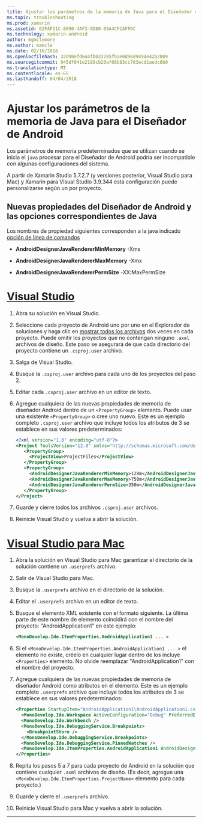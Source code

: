```yaml
---
title: Ajustar los parámetros de la memoria de Java para el Diseñador de Android
ms.topic: troubleshooting
ms.prod: xamarin
ms.assetid: 62FAF21C-8090-4AF3-9D88-05A4CFCAFFDC
ms.technology: xamarin-android
author: mgmclemore
ms.author: mamcle
ms.date: 02/16/2018
ms.openlocfilehash: 32d98efd644fb033785fbae0d9689494e42b2809
ms.sourcegitcommit: 945df041e2180cb20af08b83cc703ecd1aedc6b0
ms.translationtype: MT
ms.contentlocale: es-ES
ms.lasthandoff: 04/04/2018
---
```

# <a name="adjusting-java-memory-parameters-for-the-android-designer"></a>Ajustar los parámetros de la memoria de Java para el Diseñador de Android

Los parámetros de memoria predeterminados que se utilizan cuando se inicia el `java` procesar para el Diseñador de Android podría ser incompatible con algunas configuraciones del sistema.

A partir de Xamarin Studio 5.7.2.7 (y versiones posterior, Visual Studio para Mac) y Xamarin para Visual Studio 3.9.344 esta configuración puede personalizarse según un por proyecto.

## <a name="new-android-designer-properties-and-corresponding-java-options"></a>Nuevas propiedades del Diseñador de Android y las opciones correspondientes de Java

Los nombres de propiedad siguientes corresponden a la java indicado [opción de línea de comandos](http://docs.oracle.com/javase/7/docs/technotes/tools/windows/java.html)

- **AndroidDesignerJavaRendererMinMemory** -Xms

- **AndroidDesignerJavaRendererMaxMemory** -Xmx

- **AndroidDesignerJavaRendererPermSize** -XX:MaxPermSize


# <a name="visual-studiotabvswin"></a>[Visual Studio](#tab/vswin)

1.  Abra su solución en Visual Studio.

2.  Seleccione cada proyecto de Android uno por uno en el Explorador de soluciones y haga clic en [mostrar todos los archivos](https://msdn.microsoft.com/en-us/library/4afxey9h.aspx) dos veces en cada proyecto. Puede omitir los proyectos que no contengan ninguno `.axml` archivos de diseño. Este paso se asegurará de que cada directorio del proyecto contiene un `.csproj.user` archivo.

3.  Salga de Visual Studio.

4.  Busque la `.csproj.user` archivo para cada uno de los proyectos del paso 2.

5.  Editar cada `.csproj.user` archivo en un editor de texto.

6.  Agregue cualquiera de las nuevas propiedades de memoria de diseñador Android dentro de un `<PropertyGroup>` elemento. Puede usar una existente `<PropertyGroup>` o cree uno nuevo. Este es un ejemplo completo `.csproj.user` archivo que incluye todos los atributos de 3 se establece en sus valores predeterminados:

    ```xml
    <?xml version="1.0" encoding="utf-8"?>
    <Project ToolsVersion="12.0" xmlns="http://schemas.microsoft.com/developer/msbuild/2003">
       <PropertyGroup>
         <ProjectView>ProjectFiles</ProjectView>
       </PropertyGroup>
       <PropertyGroup>
         <AndroidDesignerJavaRendererMinMemory>128m</AndroidDesignerJavaRendererMinMemory>
         <AndroidDesignerJavaRendererMaxMemory>750m</AndroidDesignerJavaRendererMaxMemory>
         <AndroidDesignerJavaRendererPermSize>350m</AndroidDesignerJavaRendererPermSize>
       </PropertyGroup>
    </Project>
    ```

7.  Guarde y cierre todos los archivos `.csproj.user` archivos.

8.  Reinicie Visual Studio y vuelva a abrir la solución.

# <a name="visual-studio-for-mactabvsmac"></a>[Visual Studio para Mac](#tab/vsmac)

1.  Abra la solución en Visual Studio para Mac garantizar el directorio de la solución contiene un `.userprefs` archivo.

2.  Salir de Visual Studio para Mac.

3.  Busque la `.userprefs` archivo en el directorio de la solución.

4.  Editar el `.userprefs` archivo en un editor de texto.

5.  Busque el elemento XML existente con el formato siguiente. La última parte de este nombre de elemento coincidirá con el nombre del proyecto: "AndroidApplication1" en este ejemplo:

    ```xml
    <MonoDevelop.Ide.ItemProperties.AndroidApplication1 ... >
    ```

6.  Si el `<MonoDevelop.Ide.ItemProperties.AndroidApplication1 ... >` el elemento no existe, créelo en cualquier lugar dentro de los incluye `<Properties>` elemento. No olvide reemplazar "AndroidApplication1" con el nombre del proyecto.

7.  Agregue cualquiera de las nuevas propiedades de memoria de diseñador Android como atributos en el elemento. Este es un ejemplo completo `.userprefs` archivo que incluye todos los atributos de 3 se establece en sus valores predeterminados:

    ```xml
    <Properties StartupItem="AndroidApplication1\AndroidApplication1.csproj">
      <MonoDevelop.Ide.Workspace ActiveConfiguration="Debug" PreferredExecutionTarget="Android.SelectDevice" />
      <MonoDevelop.Ide.Workbench />
      <MonoDevelop.Ide.DebuggingService.Breakpoints>
        <BreakpointStore />
      </MonoDevelop.Ide.DebuggingService.Breakpoints>
      <MonoDevelop.Ide.DebuggingService.PinnedWatches />
      <MonoDevelop.Ide.ItemProperties.AndroidApplication1 AndroidDesignerJavaRendererMinMemory="128m" AndroidDesignerJavaRendererMaxMemory="750m" AndroidDesignerJavaRendererPermSize="350m" />
    </Properties>
    ```

8.  Repita los pasos 5 a 7 para cada proyecto de Android en la solución que contiene cualquier `.axml` archivos de diseño. (Es decir, agregue una `<MonoDevelop.Ide.ItemProperties.ProjectName>` elemento para cada proyecto.)

9.  Guarde y cierre el `.userprefs` archivo.

10. Reinicie Visual Studio para Mac y vuelva a abrir la solución.

-----

